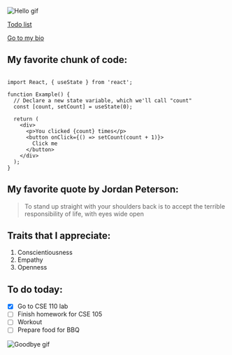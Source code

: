 ![Hello gif](https://media.tenor.com/images/acc4116372dcc4b342cb1a00ae657151/tenor.gif)

[Todo list](#To-do-today)

[Go to my bio](/bio.md)

## My favorite chunk of code:
```

import React, { useState } from 'react';

function Example() {
  // Declare a new state variable, which we'll call "count"
  const [count, setCount] = useState(0);

  return (
    <div>
      <p>You clicked {count} times</p>
      <button onClick={() => setCount(count + 1)}>
        Click me
      </button>
    </div>
  );
}
```

## My favorite quote by Jordan Peterson:
> To stand up straight with your shoulders back is to accept the terrible responsibility of life, with eyes wide open

## Traits that I appreciate:
1. Conscientiousness
2. Empathy
3. Openness 

## To do today:
- [x] Go to CSE 110 lab
- [ ] Finish homework for CSE 105
- [ ] Workout
- [ ] Prepare food for BBQ

![Goodbye gif](https://c.tenor.com/I6bSd_xNoc0AAAAM/hooray-its-weekend.gif)